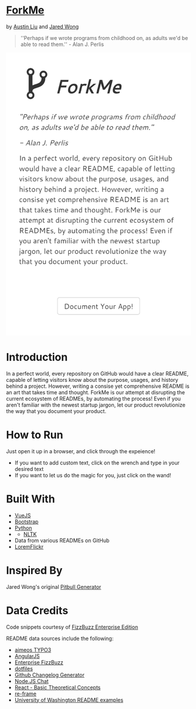 # [ForkMe](https://aliu139.github.io/forkme/)
by [Austin Liu](https://github.com/aliu139) and [Jared Wong](https://github.com/techlover10)

> ''Perhaps if we wrote programs from childhood on, as adults we'd be able to read them.'' - Alan J. Perlis 

![ForkMe](forkme.png "ForkMe")

# Introduction
In a perfect world, every repository on GitHub would have a clear README, capable of letting visitors know about the purpose, usages, and history behind a project. However, writing a consise yet comprehensive README is an art that takes time and thought. ForkMe is our attempt at disrupting the current ecosystem of READMEs, by automating the process! Even if you aren't familiar with the newest startup jargon, let our product revolutionize the way that you document your product.

# How to Run
Just open it up in a browser, and click through the expeience!
* If you want to add custom text, click on the wrench and type in your desired text
* If you want to let us do the magic for you, just click on the wand!

# Built With
* [VueJS](https://vuejs.org/)
* [Bootstrap](http://getbootstrap.com/)
* [Python](https://www.python.org/)
* * [NLTK](http://www.nltk.org/)
* Data from various READMEs on GitHub
* [LoremFlickr](http://loremflickr.com/)

# Inspired By
Jared Wong's original [Pitbull Generator](https://github.com/techlover10/PitbullGenerator)

# Data Credits
Code snippets courtesy of [FizzBuzz Enterprise Edition](https://github.com/EnterpriseQualityCoding/FizzBuzzEnterpriseEdition)

README data sources include the following:
* [aimeos TYPO3](https://github.com/aimeos/aimeos-typo3/blob/master/README.md)
* [AngularJS](https://github.com/angular/angular.js/blob/master/README.md)
* [Enterprise FizzBuzz](https://github.com/EnterpriseQualityCoding/FizzBuzzEnterpriseEdition/blob/master/README.md)
* [dotfiles](https://github.com/b4b4r07/dotfiles/blob/master/README.md)
* [Github Changelog Generator](https://github.com/skywinder/github-changelog-generator/blob/master/README.md)
* [Node.JS Chat](https://github.com/IgorAntun/node-chat/blob/master/README.md)
* [React - Basic Theoretical Concepts](https://github.com/reactjs/react-basic/blob/master/README.md)
* [re-frame](https://github.com/Day8/re-frame/blob/master/README.md)
* [University of Washington README examples](https://courses.cs.washington.edu/courses/cse326/02wi/homework/hw5/good-readmes.html)
